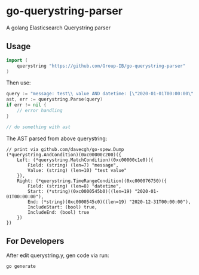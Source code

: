 # go-querystring-parser
A golang Elasticsearch Querystring parser

## Usage

```go
import (
    querystring "https://github.com/Group-IB/go-querystring-parser"
)
```

Then use:

```go
query := "message: test\\ value AND datetime: [\"2020-01-01T00:00:00\" TO \"2020-12-31T00:00:00\"]"
ast, err := querystring.Parse(query)
if err != nil {
    // error handling
}

// do something with ast
```

The AST parsed from above querystring:

```
// print via github.com/davecgh/go-spew.Dump
(*querystring.AndCondition)(0xc00000c200)({
    Left: (*querystring.MatchCondition)(0xc00000c1e0)({
        Field: (string) (len=7) "message",
        Value: (string) (len=10) "test value"
    }),
    Right: (*querystring.TimeRangeCondition)(0xc000076750)({
        Field: (string) (len=8) "datetime",
        Start: (*string)(0xc0000545b0)((len=19) "2020-01-01T00:00:00"),
        End: (*string)(0xc0000545c0)((len=19) "2020-12-31T00:00:00"),
        IncludeStart: (bool) true,
        IncludeEnd: (bool) true
    })
})
```

## For Developers

After edit querystring.y, gen code via run:

```shell
go generate
```
